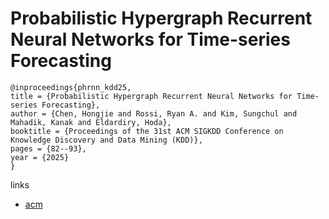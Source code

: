 # Probabilistic Hypergraph Recurrent Neural Networks for Time-series Forecasting

```
@inproceedings{phrnn_kdd25,
title = {Probabilistic Hypergraph Recurrent Neural Networks for Time-series Forecasting},
author = {Chen, Hongjie and Rossi, Ryan A. and Kim, Sungchul and Mahadik, Kanak and Eldardiry, Hoda},
booktitle = {Proceedings of the 31st ACM SIGKDD Conference on Knowledge Discovery and Data Mining (KDD)},
pages = {82--93},
year = {2025}
}
```

links
- [acm](https://dl.acm.org/doi/10.1145/3690624.3709202)
